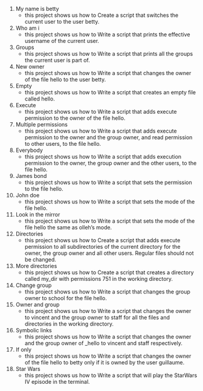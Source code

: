 1. My name is betty
    * this project shows us how to Create a script that switches the current user to the user betty.
2. Who am i
    * this project shows us how to Write a script that prints the effective username of the current user.
3. Groups
    * this project shows us how to Write a script that prints all the groups the current user is part of.
4. New owner
    * this project shows us how to Write a script that changes the owner of the file hello to the user betty.
5. Empty
    * this project shows us how to Write a script that creates an empty file called hello.
6. Execute
    * this project shows us how to Write a script that adds execute permission to the owner of the file hello.
7. Multiple permissions
    * this project shows us how to Write a script that adds execute permission to the owner and the group owner, and read permission to other users, to the file hello.
8. Everybody
    * this project shows us how to Write a script that adds execution permission to the owner, the group owner and the other users, to the file hello.
9. James bond
    * this project shows us how to Write a script that sets the permission to the file hello.
10. John doe
    * this project shows us how to Write a script that sets the mode of the file hello.
11. Look in the mirror
    * this project shows us how to Write a script that sets the mode of the file hello the same as olleh’s mode.
12. Directories
    * this project shows us how to Create a script that adds execute permission to all subdirectories of the current directory for the owner, the group owner and all other users. Regular files should not be changed.
13. More directories
    * this project shows us how to Create a script that creates a directory called my_dir with permissions 751 in the working directory.
14. Change group
    * this project shows us how to Write a script that changes the group owner to school for the file hello.
15. Owner and group
    * this project shows us how to Write a script that changes the owner to vincent and the group owner to staff for all the files and directories in the working directory.
16. Symbolic links
    * this project shows us how to Write a script that changes the owner and the group owner of _hello to vincent and staff respectively.
17. If only
    * this project shows us how to Write a script that changes the owner of the file hello to betty only if it is owned by the user guillaume.
18. Star Wars
    * this project shows us how to Write a script that will play the StarWars IV episode in the terminal.
